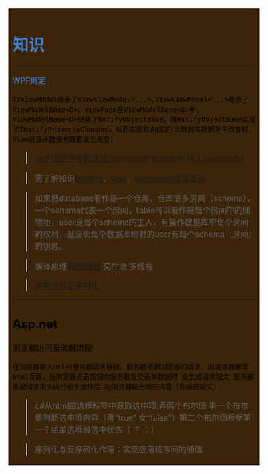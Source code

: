 <table><tr><td bgcolor="3B240A"><font color='black'>

# <font color="#4080d0">知识</font>

<hr color="green">

<font color="#4080d0">WPF绑定</font>

    XXviewModel继承了ViewVIewModel<...>,ViewVIewModel<...>继承了ViewModelBase<D>。ViewPage在ViewModelBase<D>中，ViewModelBase<D>继承了NotifyObjectBase，而NotifyObjectBase实现了INotifyPropertyChanged，从而实现双向绑定(当数据库数据发生改变时，View层显示数据也跟着发生改变)

>[wpf 如何将参数通过CommandParameter 传入viewmodel](http://blog.csdn.net/jacky_zh/article/details/51658698)

>需了解知识[binding](https://www.cnblogs.com/lelehellow/p/6215499.html)、[task](https://www.cnblogs.com/wangchuang/p/5737188.html)、[icommand](https://www.cnblogs.com/moiska/p/5018640.html)[项目发布](https://jingyan.baidu.com/article/cb5d6105ed2b85005c2fe0ea.html)

>如果把database看作是一个仓库，仓库很多房间（schema），一个schema代表一个房间，table可以看作是每个房间中的储物柜，user是每个schema的主人，有操作数据库中每个房间的权利，就是说每个数据库映射的user有每个schema（房间）的钥匙。

>编译原理 [网络编程](https://www.cnblogs.com/zhili/category/397082.html) 文件流 多线程

>[序列化与反序列化](https://www.cnblogs.com/liangqihui/p/6848148.html)

<hr color="green">

## Asp.net

浏览器访问服务器流程:

    在浏览器输入url向服务器请求数据，服务器根据浏览器的请求，向浏览器展示html页面，当浏览器点击按钮向服务器提交表单数据时 会生成请求报文 服务器根据请求报文执行相关操作后 向浏览器输出响应内容（及响应报文）

>c#从html单选框标签中获取选中项:弄两个布尔值 第一个布尔值判断选中项内容（男“true” 女“false”）第二个布尔值根据第一个给单选框加选中状态（ ？ ：）

>序列化与反序列化作用：实现应用程序间的通信

</font></td></tr></table>